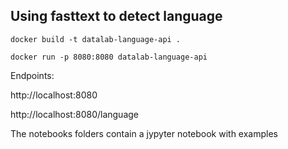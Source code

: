 
## Using fasttext to detect language

```
docker build -t datalab-language-api .
```

```
docker run -p 8080:8080 datalab-language-api
```

Endpoints:

http://localhost:8080 

http://localhost:8080/language

The notebooks folders contain a jypyter notebook with examples








